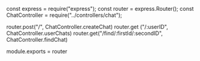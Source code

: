 const express = require("express");
const router = express.Router();
const ChatController = require("../controllers/chat");

router.post("/", ChatController.createChat)
router.get ("/:userID", ChatController.userChats)
router.get("/find/:firstId/:secondID", ChatController.findChat)

module.exports = router
